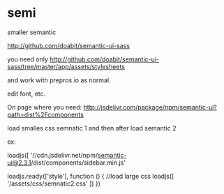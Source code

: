 # semi
smaller semantic

http://github.com/doabit/semantic-ui-sass

you need only
http://github.com/doabit/semantic-ui-sass/tree/master/app/assets/stylesheets

and work with prepros.io as normal.

edit font, etc.

On page where you need:
http://jsdelivr.com/package/npm/semantic-ui?path=dist%2Fcomponents


load smalles css semnatic 1
and then after load semantic 2

ex:

loadjs([ '//cdn.jsdelivr.net/npm/semantic-ui@2.3.1/dist/components/sidebar.min.js'


loadjs.ready(['style'], function () { //load large css
	loadjs([ '/assets/css/semnatic2.css'
	])
})